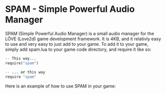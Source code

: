 SPAM - Simple Powerful Audio Manager
====

SPAM (Simple Powerful Audio Manager) is a small audio manager for the LÖVE (Love2d) game development framework. It is 4KB, and it relativly easy to use and very easy to just add to your game. To add it to your game, simply add spam.lua to your game code directory, and require it like so:

```python
-- This way...
require("spam")

-- ... or this way
require "spam"
```

Here is an example of how to use SPAM in your game:
